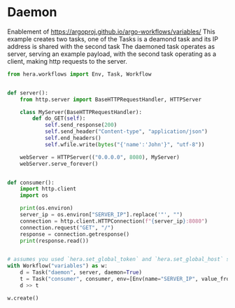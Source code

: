 # Daemon

Enablement of https://argoproj.github.io/argo-workflows/variables/
This example creates two tasks, one of the Tasks is a deamond task and its IP address is shared with the second task
The daemoned task operates as server, serving an example payload, with the second task operating as a client, making
http requests to the server.

```python
from hera.workflows import Env, Task, Workflow


def server():
    from http.server import BaseHTTPRequestHandler, HTTPServer

    class MyServer(BaseHTTPRequestHandler):
        def do_GET(self):
            self.send_response(200)
            self.send_header("Content-type", "application/json")
            self.end_headers()
            self.wfile.write(bytes("{'name':'John'}", "utf-8"))

    webServer = HTTPServer(("0.0.0.0", 8080), MyServer)
    webServer.serve_forever()


def consumer():
    import http.client
    import os

    print(os.environ)
    server_ip = os.environ["SERVER_IP"].replace('"', "")
    connection = http.client.HTTPConnection(f"{server_ip}:8080")
    connection.request("GET", "/")
    response = connection.getresponse()
    print(response.read())


# assumes you used `hera.set_global_token` and `hera.set_global_host` so that the workflow can be submitted
with Workflow("variables") as w:
    d = Task("daemon", server, daemon=True)
    t = Task("consumer", consumer, env=[Env(name="SERVER_IP", value_from_input=d.ip)])
    d >> t

w.create()
```
